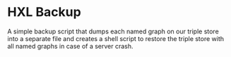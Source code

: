 # HXL Backup 

A simple backup script that dumps each named graph on our triple store into a separate file and creates a shell script to restore the triple store with all named graphs in case of a server crash. 